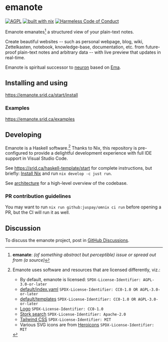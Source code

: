 # emanote

[![AGPL](https://img.shields.io/badge/License-AGPL%20v3-blue.svg)](https://en.wikipedia.org/wiki/Affero_General_Public_License)
[![built with nix](https://img.shields.io/badge/Built_With-Nix-5277C3.svg?logo=nixos&labelColor=73C3D5)](https://builtwithnix.org)
[![Harmeless Code of Conduct](https://img.shields.io/badge/harmless-8A2BE2)](https://srid.ca/coc "This project follows the 'Harmlessness Code of Conduct'")

Emanote emanates[^def] a structured view of your plain-text notes.

[^def]: **emanate**: *(of something abstract but perceptible) issue or spread out from (a source)*

Create beautiful websites -- such as personal webpage, blog, wiki, Zettelkasten, notebook, knowledge-base, documentation, etc. from future-proof plain-text notes and arbitrary data -- with live preview that updates in real-time.

Emanote is spiritual successor to [neuron](https://neuron.zettel.page) based on [Ema](https://ema.srid.ca).

## Installing and using

https://emanote.srid.ca/start/install

### Examples

https://emanote.srid.ca/examples

## Developing

Emanote is a Haskell software.[^licenses] Thanks to Nix, this repository is pre-configured to provide a delightful development experience with full IDE support in Visual Studio Code.

See https://srid.ca/haskell-template/start for complete instructions, but briefly: [Install Nix](https://nixos.asia/en/install) and run `nix develop -c just run`.

See [architecture](https://emanote.srid.ca/architecture) for a high-level overview of the codebase.

### PR contribution guidelines

You may want to run `nix run github:juspay/omnix ci run` before opening a PR, but the CI will run it as well.

## Discussion

To discuss the emanote project, post in [GitHub Discussions][ghdiscuss].

[ghdiscuss]: https://github.com/srid/emanote/discussions

[^licenses]: Emanote uses software and resources that are licensed differently, viz.:
    - By default, emanote is licensed: `SPDX-License-Identifier: AGPL-3.0-or-later`
    - [default/index.yaml](default/index.yaml) `SPDX-License-Identifier: CC0-1.0 OR AGPL-3.0-or-later`
    - [default/templates](default/templates) `SPDX-License-Identifier: CC0-1.0 OR AGPL-3.0-or-later`
    - [Logo](https://www.svgrepo.com/svg/267765/paper-plane) `SPDX-License-Identifier: CC0-1.0`
    - [Stork search](https://github.com/jameslittle230/stork/blob/master/license.txt) `SPDX-License-Identifier: Apache-2.0`
    - [Tailwind CSS](https://github.com/tailwindlabs/tailwindcss/blob/master/LICENSE) `SPDX-License-Identifier: MIT`
    - Various SVG icons are from [Heroicons](https://github.com/tailwindlabs/heroicons/blob/master/LICENSE) `SPDX-License-Identifier: MIT`
